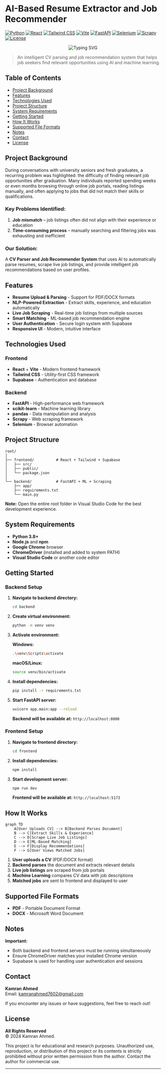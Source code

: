 # AI-Based Resume Extractor and Job Recommender

[![Python](https://img.shields.io/badge/Python-3.8+-3776AB?style=for-the-badge&logo=python&logoColor=white)](https://www.python.org/downloads/)
[![React](https://img.shields.io/badge/React-18+-61DAFB?style=for-the-badge&logo=react&logoColor=black)](https://reactjs.org/)
[![Tailwind CSS](https://img.shields.io/badge/Tailwind_CSS-38B2AC?style=for-the-badge&logo=tailwind-css&logoColor=white)](https://tailwindcss.com/)
[![Vite](https://img.shields.io/badge/Vite-646CFF?style=for-the-badge&logo=vite&logoColor=white)](https://vitejs.dev/)
[![FastAPI](https://img.shields.io/badge/FastAPI-009688?style=for-the-badge&logo=fastapi&logoColor=white)](https://fastapi.tiangolo.com/)
[![Selenium](https://img.shields.io/badge/Selenium-43B02A?style=for-the-badge&logo=selenium&logoColor=white)](https://selenium.dev/)
[![Scrapy](https://img.shields.io/badge/Scrapy-60A839?style=for-the-badge&logo=scrapy&logoColor=white)](https://scrapy.org/)
[![License](https://img.shields.io/badge/License-All%20Rights%20Reserved-red?style=for-the-badge)](#license)


<p align="center">
  <img src="https://readme-typing-svg.demolab.com?font=Fira+Code&weight=600&size=28&pause=1000&color=61DAFB&center=true&vCenter=true&width=600&lines=AI-Powered+Resume+Analysis;Smart+Job+Matching;Automated+Career+Guidance" alt="Typing SVG" />
</p>


> An intelligent CV parsing and job recommendation system that helps job seekers find relevant opportunities using AI and machine learning.

## Table of Contents

- [Project Background](#project-background)
- [Features](#features)
- [Technologies Used](#technologies-used)
- [Project Structure](#project-structure)
- [System Requirements](#system-requirements)
- [Getting Started](#getting-started)
- [How It Works](#how-it-works)
- [Supported File Formats](#supported-file-formats)
- [Notes](#notes)
- [Contact](#contact)
- [License](#license)

## Project Background

During conversations with university seniors and fresh graduates, a recurring problem was highlighted: the difficulty of finding relevant job opportunities after graduation. Many individuals reported spending weeks or even months browsing through online job portals, reading listings manually, and often applying to jobs that did not match their skills or qualifications.

### Key Problems Identified:
1. **Job mismatch** – job listings often did not align with their experience or education
2. **Time-consuming process** – manually searching and filtering jobs was exhausting and inefficient

### Our Solution:
A **CV Parser and Job Recommender System** that uses AI to automatically parse resumes, scrape live job listings, and provide intelligent job recommendations based on user profiles.

## Features

- **Resume Upload & Parsing** - Support for PDF/DOCX formats
- **NLP-Powered Extraction** - Extract skills, experience, and education automatically
- **Live Job Scraping** - Real-time job listings from multiple sources
- **Smart Matching** - ML-based job recommendation engine
- **User Authentication** - Secure login system with Supabase
- **Responsive UI** - Modern, intuitive interface

## Technologies Used

### Frontend
- **React** + **Vite** - Modern frontend framework
- **Tailwind CSS** - Utility-first CSS framework
- **Supabase** - Authentication and database

### Backend
- **FastAPI** - High-performance web framework
- **scikit-learn** - Machine learning library
- **pandas** - Data manipulation and analysis
- **Scrapy** - Web scraping framework
- **Selenium** - Browser automation

## Project Structure

```
root/
│
├── frontend/          # React + Tailwind + Supabase
│   ├── src/
│   ├── public/
│   └── package.json
│
└── backend/           # FastAPI + ML + Scraping
    ├── app/
    ├── requirements.txt
    └── main.py
```

**Note:** Open the entire root folder in Visual Studio Code for the best development experience.

## System Requirements

- **Python 3.8+**
- **Node.js** and **npm**
- **Google Chrome** browser
- **ChromeDriver** (installed and added to system PATH)
- **Visual Studio Code** or another code editor

## Getting Started

### Backend Setup

1. **Navigate to backend directory:**
   ```bash
   cd backend
   ```

2. **Create virtual environment:**
   ```bash
   python -m venv venv
   ```

3. **Activate environment:**
   
   **Windows:**
   ```bash
   .\venv\Scripts\activate
   ```
   
   **macOS/Linux:**
   ```bash
   source venv/bin/activate
   ```

4. **Install dependencies:**
   ```bash
   pip install -r requirements.txt
   ```

5. **Start FastAPI server:**
   ```bash
   uvicorn app.main:app --reload
   ```

   **Backend will be available at:** `http://localhost:8000`

### Frontend Setup

1. **Navigate to frontend directory:**
   ```bash
   cd frontend
   ```

2. **Install dependencies:**
   ```bash
   npm install
   ```

3. **Start development server:**
   ```bash
   npm run dev
   ```

   **Frontend will be available at:** `http://localhost:5173`

## How It Works

```mermaid
graph TD
    A[User Uploads CV] --> B[Backend Parses Document]
    B --> C[Extract Skills & Experience]
    C --> D[Scrape Live Job Listings]
    D --> E[ML-Based Matching]
    E --> F[Display Recommendations]
    F --> G[User Views Matched Jobs]
```

1. **User uploads a CV** (PDF/DOCX format)
2. **Backend parses** the document and extracts relevant details
3. **Live job listings** are scraped from job portals
4. **Machine Learning** compares CV data with job descriptions
5. **Matched jobs** are sent to frontend and displayed to user

## Supported File Formats

- **PDF** - Portable Document Format
- **DOCX** - Microsoft Word Document

## Notes

**Important:**
- Both backend and frontend servers must be running simultaneously
- Ensure ChromeDriver matches your installed Chrome version
- Supabase is used for handling user authentication and sessions

## Contact

**Kamran Ahmed**  
Email: [kamranahmed7602@gmail.com](mailto:kamranahmed7602@gmail.com)

If you encounter any issues or have suggestions, feel free to reach out!

## License

**All Rights Reserved**  
© 2024 Kamran Ahmed. 

This project is for educational and research purposes. Unauthorized use, reproduction, or distribution of this project or its contents is strictly prohibited without prior written permission from the author. Contact the author for commercial use.

---
